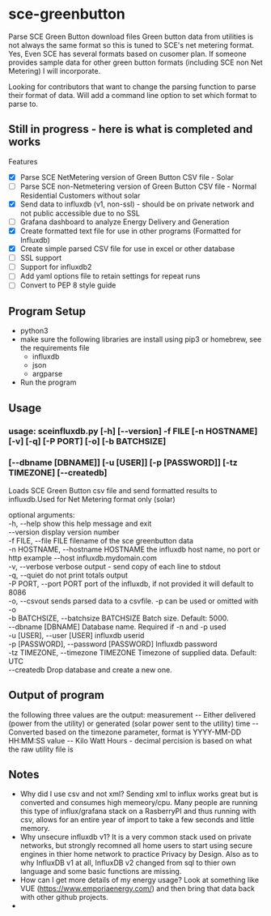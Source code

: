 # sce-greenbutton
Parse SCE Green Button download files
Green button data from utilities is not always the same format so this is tuned to SCE's net metering format.  Yes, Even SCE has several formats based on cusomer plan.
If someone provides sample data for other green button formats (including SCE non Net Metering) I will incorporate.  

Looking for contributors that want to change the parsing function to parse their format of data.  Will add a command line option to set which format to parse to. 

## Still in progress - here is what is completed and works

Features
- [X] Parse SCE NetMetering version of Green Button CSV file - Solar
- [ ] Parse SCE non-Netmetering version of Green Button CSV file - Normal Residential Customers without solar
- [X] Send data to influxdb (v1, non-ssl) - should be on private network and not public accessible due to no SSL
- [ ] Grafana dashboard to analyze Energy Delivery and Generation
- [X] Create formatted text file for use in other programs (Formatted for Influxdb)
- [X] Create simple parsed CSV file for use in excel or other database
- [ ] SSL support
- [ ] Support for influxdb2
- [ ] Add yaml options file to retain settings for repeat runs
- [ ] Convert to PEP 8 style guide

## Program Setup 
- python3
- make sure the following libraries are install using pip3 or homebrew, see the requirements file
  - influxdb
  - json
  - argparse
- Run the program

## Usage
### usage: sceinfluxdb.py [-h] [--version] -f FILE [-n HOSTNAME] [-v] [-q] [-P PORT] [-o] [-b BATCHSIZE]
###                      [--dbname [DBNAME]] [-u [USER]] [-p [PASSWORD]] [-tz TIMEZONE] [--createdb]

Loads SCE Green Button csv file and send formatted results to influxdb.Used for Net Metering format only (solar)

optional arguments:
<br>  -h, --help            show this help message and exit
<br>   --version             display version number
<br>   -f FILE, --file FILE  filename of the sce greenbutton data
<br>   -n HOSTNAME, --hostname HOSTNAME
                        the influxdb host name, no port or http example --host influxdb.mydomain.com
<br>   -v, --verbose         verbose output - send copy of each line to stdout
<br>   -q, --quiet           do not print totals output
<br>   -P PORT, --port PORT  port of the influxdb, if not provided it will default to 8086
<br>   -o, --csvout          sends parsed data to a csvfile. -p can be used or omitted with -o
<br>   -b BATCHSIZE, --batchsize BATCHSIZE
                        Batch size. Default: 5000.
<br>   --dbname [DBNAME]     Database name. Required if -n and -p used
<br>   -u [USER], --user [USER]
                        influxdb userid
<br>   -p [PASSWORD], --password [PASSWORD]
                        Influxdb password
<br>   -tz TIMEZONE, --timezone TIMEZONE
                        Timezone of supplied data. Default: UTC
<br>   --createdb            Drop database and create a new one.

## Output of program 
the following three values are the output:
measurement -- Either delivered (power from the utility)  or generated (solar power sent to the utility)
time --        Converted based on the timezone parameter, format is YYYY-MM-DD HH:MM:SS
value --       Kilo Watt Hours - decimal percision is based on what the raw utility file is


## Notes ##
- Why did I use csv and not xml?  Sending xml to influx works great but is converted and consumes high memeory/cpu.  Many people are running this type of influx/grafana stack on a RasberryPI and thus running with csv, allows for an entire year of import to take a few seconds and little memory. 
- Why unsecure influxdb v1? It is a very common stack used on private networks, but strongly recomned all home users to start using secure engines in thier home network to practice Privacy by Design.   Also as to why InfluxDB v1 at all, InfluxDB v2 changed from sql to thier own language and some basic functions are missing.
- How can I get more details of my energy usage?  Look at something like VUE (https://www.emporiaenergy.com/) and then bring that data back with other github projects.
- 
